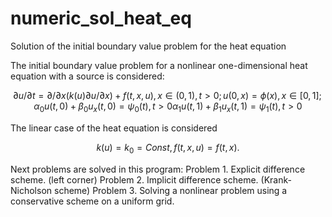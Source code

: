 # numeric_sol_heat_eq
Solution of the initial boundary value problem for the heat equation

The initial boundary value problem for a nonlinear one-dimensional heat equation with a source is considered:
```math
\partial u/ \partial t = \partial / \partial x (k(u) \partial u / \partial x) + f(t,x,u),  x \in (0,1), t > 0;  
u(0, x) = \phi(x), x \in [0,1];  
\alpha_0 u(t,0) + \beta_0u_x(t,0) = \psi_0(t), t > 0  
 \alpha_1 u(t,1) + \beta_1u_x(t,1) = \psi_1(t), t > 0  
```
The linear case of the heat equation is considered
```math
k(u)=k_0=Const, f(t,x,u)=f(t,x).
```
Next problems are solved in this program:
Problem 1. Explicit difference scheme. (left corner)
Problem 2. Implicit difference scheme. (Krank-Nicholson scheme)
Problem 3. Solving a nonlinear problem using a conservative scheme on a uniform grid.
